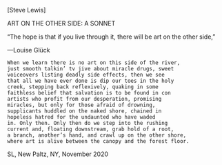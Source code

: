 [Steve Lewis]

ART ON THE OTHER SIDE: A SONNET

“The hope is that if you live through it, there will be art on the other side,”

—Louise Glück

	When we learn there is no art on this side of the river,
	just smooth talkin’ tv jive about miracle drugs, sweet
	voiceovers listing deadly side effects, then we see
	that all we have ever done is dip our toes in the holy
	creek, stepping back reflexively, quaking in some
	faithless belief that salvation is to be found in con
	artists who profit from our desperation, promising
	miracles, but only for those afraid of drowning,
	supplicants huddled on the naked shore, chained in
	hopeless hatred for the undaunted who have waded
	in. Only then. Only then do we step into the rushing
	current and, floating downstream, grab hold of a root,
	a branch, another’s hand, and crawl up on the other shore,
	where art is alive between the canopy and the forest floor.

SL, New Paltz, NY, November 2020